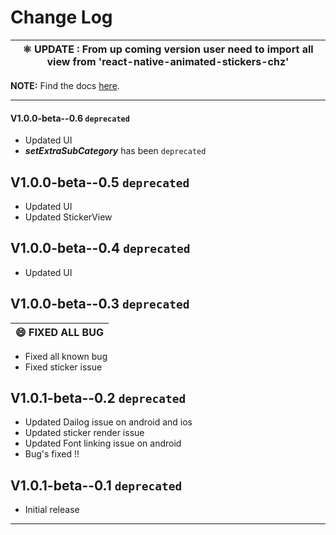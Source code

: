 # Change Log



|⚛ **UPDATE** : From up coming  version user need to import all view from 'react-native-animated-stickers-chz'|
| --- |



**NOTE:**
Find the docs [here](/README.md).

</div>

------

#### V1.0.0-beta--0.6  `deprecated`
- Updated UI
- ***setExtraSubCategory*** has been `deprecated`

## V1.0.0-beta--0.5  `deprecated`

- Updated UI
- Updated StickerView

## V1.0.0-beta--0.4  `deprecated`

- Updated UI


## V1.0.0-beta--0.3  `deprecated`

| 😄 **FIXED ALL BUG** |
| --- |

- Fixed all known bug
- Fixed sticker issue

## V1.0.1-beta--0.2  `deprecated`

- Updated Dailog issue on android and ios
- Updated sticker render issue
- Updated Font linking issue on android 
- Bug's fixed !!

## V1.0.1-beta--0.1  `deprecated`

- Initial release

----------------------------------------------------------------
